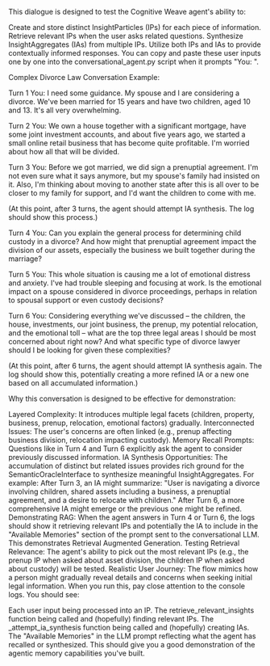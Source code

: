 This dialogue is designed to test the Cognitive Weave agent's ability to:

Create and store distinct InsightParticles (IPs) for each piece of information.
Retrieve relevant IPs when the user asks related questions.
Synthesize InsightAggregates (IAs) from multiple IPs.
Utilize both IPs and IAs to provide contextually informed responses.
You can copy and paste these user inputs one by one into the conversational_agent.py script when it prompts "You: ".

Complex Divorce Law Conversation Example:

Turn 1
You: I need some guidance. My spouse and I are considering a divorce. We've been married for 15 years and have two children, aged 10 and 13. It's all very overwhelming.

Turn 2
You: We own a house together with a significant mortgage, have some joint investment accounts, and about five years ago, we started a small online retail business that has become quite profitable. I'm worried about how all that will be divided.

Turn 3
You: Before we got married, we did sign a prenuptial agreement. I'm not even sure what it says anymore, but my spouse's family had insisted on it. Also, I'm thinking about moving to another state after this is all over to be closer to my family for support, and I'd want the children to come with me.

(At this point, after 3 turns, the agent should attempt IA synthesis. The log should show this process.)

Turn 4
You: Can you explain the general process for determining child custody in a divorce? And how might that prenuptial agreement impact the division of our assets, especially the business we built together during the marriage?

Turn 5
You: This whole situation is causing me a lot of emotional distress and anxiety. I've had trouble sleeping and focusing at work. Is the emotional impact on a spouse considered in divorce proceedings, perhaps in relation to spousal support or even custody decisions?

Turn 6
You: Considering everything we've discussed – the children, the house, investments, our joint business, the prenup, my potential relocation, and the emotional toll – what are the top three legal areas I should be most concerned about right now? And what specific type of divorce lawyer should I be looking for given these complexities?

(At this point, after 6 turns, the agent should attempt IA synthesis again. The log should show this, potentially creating a more refined IA or a new one based on all accumulated information.)

Why this conversation is designed to be effective for demonstration:

Layered Complexity: It introduces multiple legal facets (children, property, business, prenup, relocation, emotional factors) gradually.
Interconnected Issues: The user's concerns are often linked (e.g., prenup affecting business division, relocation impacting custody).
Memory Recall Prompts: Questions like in Turn 4 and Turn 6 explicitly ask the agent to consider previously discussed information.
IA Synthesis Opportunities: The accumulation of distinct but related issues provides rich ground for the SemanticOracleInterface to synthesize meaningful InsightAggregates. For example:
After Turn 3, an IA might summarize: "User is navigating a divorce involving children, shared assets including a business, a prenuptial agreement, and a desire to relocate with children."
After Turn 6, a more comprehensive IA might emerge or the previous one might be refined.
Demonstrating RAG: When the agent answers in Turn 4 or Turn 6, the logs should show it retrieving relevant IPs and potentially the IA to include in the "Available Memories" section of the prompt sent to the conversational LLM. This demonstrates Retrieval Augmented Generation.
Testing Retrieval Relevance: The agent's ability to pick out the most relevant IPs (e.g., the prenup IP when asked about asset division, the children IP when asked about custody) will be tested.
Realistic User Journey: The flow mimics how a person might gradually reveal details and concerns when seeking initial legal information.
When you run this, pay close attention to the console logs. You should see:

Each user input being processed into an IP.
The retrieve_relevant_insights function being called and (hopefully) finding relevant IPs.
The _attempt_ia_synthesis function being called and (hopefully) creating IAs.
The "Available Memories" in the LLM prompt reflecting what the agent has recalled or synthesized.
This should give you a good demonstration of the agentic memory capabilities you've built.